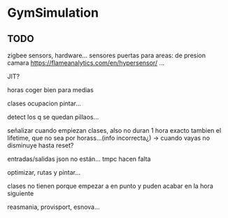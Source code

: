 # GymSimulation

## TODO

zigbee sensors, hardware...
    sensores puertas
    para areas:
        de presion
        camara
        <https://flameanalytics.com/en/hypersensor/>
        ...

JIT?

horas coger bien para medias

clases ocupacion pintar...

detect los q se quedan pillaos...

señalizar cuando empiezan clases, also no duran 1 hora exacto
    tambien el lifetime, que no sea por horass...(info incorrecta¿) -> cuando vayas no disminuye hasta reset?

entradas/salidas json no están... tmpc hacen falta

optimizar, rutas y pintar...

clases no tienen porque empezar a en punto y puden acabar en la hora siguiente

reasmania, provisport, esnova...
